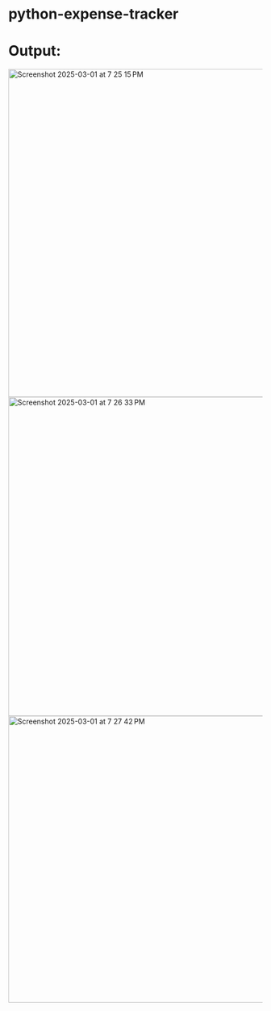 # python-expense-tracker

 # Output:
 
<img width="650" alt="Screenshot 2025-03-01 at 7 25 15 PM" src="https://github.com/user-attachments/assets/de20d7e8-2766-401d-9b8e-a8f7874f02bf" />

<img width="632" alt="Screenshot 2025-03-01 at 7 26 33 PM" src="https://github.com/user-attachments/assets/d63fdd5b-fd62-4fa1-b8fa-e6591f174ac7" />

<img width="568" alt="Screenshot 2025-03-01 at 7 27 42 PM" src="https://github.com/user-attachments/assets/20d57be0-b74e-410e-b56e-04e2c0b6f2e3" />



